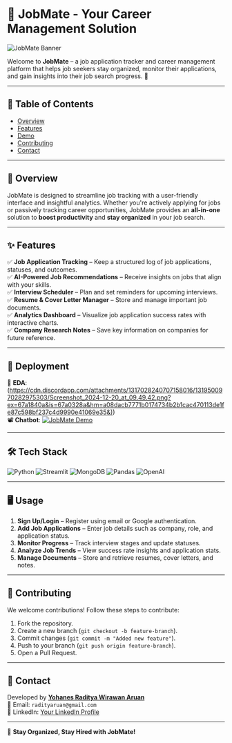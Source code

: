 # 👔 JobMate - Your Career Management Solution


![JobMate Banner]((https://github.com/radityaaruan/JobMate/edit/master/JobMate.png))


Welcome to **JobMate** – a job application tracker and career management platform that helps job seekers stay organized, monitor their applications, and gain insights into their job search progress. 🚀

---

## 📌 Table of Contents
- [Overview](#overview)
- [Features](#features)
- [Demo](#demo)
- [Contributing](#contributing)
- [Contact](#contact)

---

## 📖 Overview
JobMate is designed to streamline job tracking with a user-friendly interface and insightful analytics. Whether you're actively applying for jobs or passively tracking career opportunities, JobMate provides an **all-in-one** solution to **boost productivity** and **stay organized** in your job search.

---

## ✨ Features
✅ **Job Application Tracking** – Keep a structured log of job applications, statuses, and outcomes.  
✅ **AI-Powered Job Recommendations** – Receive insights on jobs that align with your skills.  
✅ **Interview Scheduler** – Plan and set reminders for upcoming interviews.  
✅ **Resume & Cover Letter Manager** – Store and manage important job documents.  
✅ **Analytics Dashboard** – Visualize job application success rates with interactive charts.  
✅ **Company Research Notes** – Save key information on companies for future reference.  

---

## 🎥 Deployment
📌 **EDA**: ([https://cdn.discordapp.com/attachments/1317028240707158016/1319500970282975303/Screenshot_2024-12-20_at_09.49.42.png?ex=67a1840a&is=67a0328a&hm=a08dacb7771b0174734b2b1cac470113de1fe87c598bf237c4d9990e41069e35&)](https://drive.google.com/file/d/1BFWqrPkQjIF6fXwXpvokbnPjVSLr10Qd/view?usp=sharing))  
📽️ **Chatbot**: [![JobMate Demo](https://your-image-url.com/demo.gif)](https://drive.google.com/file/d/1-rgw8AC7c7qshwi9VFvdjdrSzK0aabGk/view?usp=sharing)

---

## 🛠️ Tech Stack
![Python](https://img.shields.io/badge/Python-3.9-blue) ![Streamlit](https://img.shields.io/badge/Streamlit-1.40-red) ![MongoDB](https://img.shields.io/badge/MongoDB-4.10-green) ![Pandas](https://img.shields.io/badge/Pandas-2.1.4-orange) ![OpenAI](https://img.shields.io/badge/OpenAI-0.28-blue)

---

## 🖥️ Usage
1. **Sign Up/Login** – Register using email or Google authentication.
2. **Add Job Applications** – Enter job details such as company, role, and application status.
3. **Monitor Progress** – Track interview stages and update statuses.
4. **Analyze Job Trends** – View success rate insights and application stats.
5. **Manage Documents** – Store and retrieve resumes, cover letters, and notes.

---

## 🤝 Contributing
We welcome contributions! Follow these steps to contribute:
1. Fork the repository.
2. Create a new branch (`git checkout -b feature-branch`).
3. Commit changes (`git commit -m "Added new feature"`).
4. Push to your branch (`git push origin feature-branch`).
5. Open a Pull Request.

---

## 📧 Contact
Developed by **[Yohanes Raditya Wirawan Aruan](https://github.com/radityaaruan)**  
📩 Email: `radityaruan@gmail.com`  
🔗 LinkedIn: [Your LinkedIn Profile]([https://www.linkedin.com/in/yourprofile](https://www.linkedin.com/in/yohanes-raditya-wirawan-aruan/))

---

🚀 **Stay Organized, Stay Hired with JobMate!**

